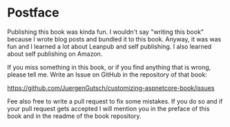 # Postface

Publishing this book was kinda fun. I wouldn't say "writing this book" because I wrote blog posts and bundled it to this book. Anyway, it was was fun and I learned a lot about Leanpub and self publishing. I also learned about self publishing on Amazon.

If you miss something in this book, or if you find anything that is wrong, please tell me. Write an Issue on GitHub in the repository of that book:

<https://github.com/JuergenGutsch/customizing-aspnetcore-book/issues>

Fee also free to write a pull request to fix some mistakes. If you do so and if your pull request gets accepted I will mention you in the preface of this book and in the readme of the book repository.